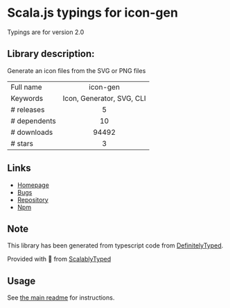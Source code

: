
# Scala.js typings for icon-gen

Typings are for version 2.0

## Library description:
Generate an icon files from the SVG or PNG files

|                    |                 |
| ------------------ | :-------------: |
| Full name          | icon-gen |
| Keywords           | Icon, Generator, SVG, CLI |
| # releases         | 5 |
| # dependents       | 10 |
| # downloads        | 94492 |
| # stars            | 3 |

## Links
- [Homepage](https://github.com/akabekobeko/npm-icon-gen#readme)
- [Bugs](https://github.com/akabekobeko/npm-icon-gen/issues)
- [Repository](https://github.com/akabekobeko/npm-icon-gen)
- [Npm](https://www.npmjs.com/package/icon-gen)
    


## Note
This library has been generated from typescript code from [DefinitelyTyped](https://definitelytyped.org).

Provided with :purple_heart: from [ScalablyTyped](https://github.com/oyvindberg/ScalablyTyped)

## Usage
See [the main readme](../../readme.md) for instructions.


